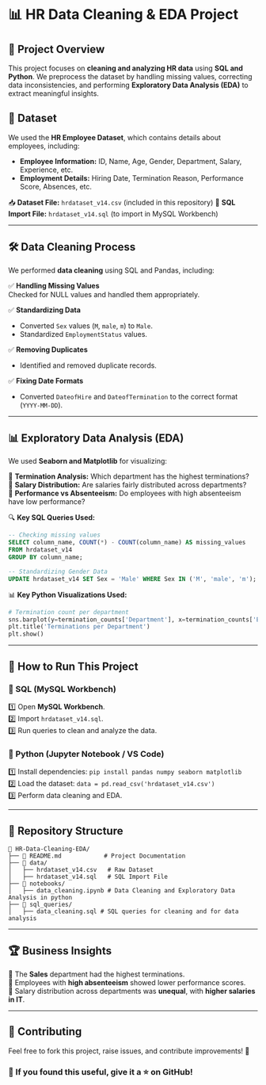 # 📊 HR Data Cleaning & EDA Project

## 📌 Project Overview
This project focuses on **cleaning and analyzing HR data** using **SQL and Python**. We preprocess the dataset by handling missing values, correcting data inconsistencies, and performing **Exploratory Data Analysis (EDA)** to extract meaningful insights.

## 📂 Dataset
We used the **HR Employee Dataset**, which contains details about employees, including:
- **Employee Information:** ID, Name, Age, Gender, Department, Salary, Experience, etc.
- **Employment Details:** Hiring Date, Termination Reason, Performance Score, Absences, etc.

📥 **Dataset File:** `hrdataset_v14.csv` (included in this repository)
📂 **SQL Import File:** `hrdataset_v14.sql` (to import in MySQL Workbench)

---
## 🛠 Data Cleaning Process
We performed **data cleaning** using SQL and Pandas, including:

✅ **Handling Missing Values**  
Checked for NULL values and handled them appropriately.

✅ **Standardizing Data**  
- Converted `Sex` values (`M`, `male`, `m`) to `Male`.
- Standardized `EmploymentStatus` values.

✅ **Removing Duplicates**  
- Identified and removed duplicate records.

✅ **Fixing Date Formats**  
- Converted `DateofHire` and `DateofTermination` to the correct format (`YYYY-MM-DD`).

---
## 📊 Exploratory Data Analysis (EDA)
We used **Seaborn and Matplotlib** for visualizing:

📌 **Termination Analysis:** Which department has the highest terminations?  
📌 **Salary Distribution:** Are salaries fairly distributed across departments?  
📌 **Performance vs Absenteeism:** Do employees with high absenteeism have low performance?  

🔍 **Key SQL Queries Used:**
```sql
-- Checking missing values
SELECT column_name, COUNT(*) - COUNT(column_name) AS missing_values
FROM hrdataset_v14
GROUP BY column_name;

-- Standardizing Gender Data
UPDATE hrdataset_v14 SET Sex = 'Male' WHERE Sex IN ('M', 'male', 'm');
```

📊 **Key Python Visualizations Used:**
```python
# Termination count per department
sns.barplot(y=termination_counts['Department'], x=termination_counts['EmpID'], palette='Reds_r')
plt.title('Terminations per Department')
plt.show()
```

---
## 🚀 How to Run This Project

### 🔹 SQL (MySQL Workbench)
1️⃣ Open **MySQL Workbench**.  
2️⃣ Import `hrdataset_v14.sql`.  
3️⃣ Run queries to clean and analyze the data.  

### 🔹 Python (Jupyter Notebook / VS Code)
1️⃣ Install dependencies: `pip install pandas numpy seaborn matplotlib`  
2️⃣ Load the dataset: `data = pd.read_csv('hrdataset_v14.csv')`  
3️⃣ Perform data cleaning and EDA.  

---
## 📌 Repository Structure
```
📂 HR-Data-Cleaning-EDA/
├── 📜 README.md            # Project Documentation
├── 📂 data/
│   ├── hrdataset_v14.csv   # Raw Dataset
│   ├── hrdataset_v14.sql   # SQL Import File
├── 📂 notebooks/
│   ├── data_cleaning.ipynb # Data Cleaning and Exploratory Data Analysis in python 
├── 📂 sql_queries/
│   ├── data_cleaning.sql # SQL queries for cleaning and for data analysis
```

---
## 🏆 Business Insights
🔹 The **Sales** department had the highest terminations.  
🔹 Employees with **high absenteeism** showed lower performance scores.  
🔹 Salary distribution across departments was **unequal**, with **higher salaries in IT**.  

---
## 📢 Contributing
Feel free to fork this project, raise issues, and contribute improvements! 🚀  

### 🌟 If you found this useful, give it a ⭐ on GitHub!

